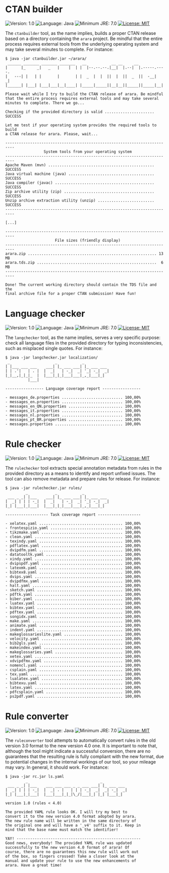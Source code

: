 # CTAN builder

![Version: 1.0](https://img.shields.io/badge/current_version-1.0-blue.svg?style=flat-square)
![Language: Java](https://img.shields.io/badge/language-Java-blue.svg?style=flat-square)
![Minimum JRE: 7.0](https://img.shields.io/badge/minimum_JRE-7.0-blue.svg?style=flat-square)
[![License: MIT](https://img.shields.io/badge/license-MIT-blue.svg?style=flat-square)](https://opensource.org/licenses/MIT)

The `ctanbuilder` tool, as the name implies, builds a proper CTAN release based on a directory 
containing the `arara` project. Be mindful that the entire process requires external tools from
the underlying operating system and may take several minutes to complete. For instance:

```
$ java -jar ctanbuilder.jar ~/arara/
 ______ _______ _______ _______   __           __ __     __             
|      |_     _|   _   |    |  | |  |--.--.--.|__|  |.--|  |.-----.----.
|   ---| |   | |       |       | |  _  |  |  ||  |  ||  _  ||  -__|   _|
|______| |___| |___|___|__|____| |_____|_____||__|__||_____||_____|__|  

Please wait while I try to build the CTAN release of arara. Be mindful
that the entire process requires external tools and may take several
minutes to complete. There we go...

Checking if the provided directory is valid ...................... SUCCESS

Let me test if your operating system provides the required tools to build
a CTAN release for arara. Please, wait...

--------------------------------------------------------------------------
                 System tools from your operating system                  
--------------------------------------------------------------------------
Apache Maven (mvn) ............................................... SUCCESS
Java virtual machine (java) ...................................... SUCCESS
Java compiler (javac) ............................................ SUCCESS
Zip archive utility (zip) ........................................ SUCCESS
Unzip archive extraction utility (unzip) ......................... SUCCESS
--------------------------------------------------------------------------

[...]

--------------------------------------------------------------------------
                      File sizes (friendly display)                       
--------------------------------------------------------------------------
arara.zip ......................................................... 13 MB
arara.tds.zip .....................................................  6 MB
--------------------------------------------------------------------------

Done! The current working directory should contain the TDS file and the
final archive file for a proper CTAN submission! Have fun!
```

# Language checker

![Version: 1.0](https://img.shields.io/badge/current_version-1.0-blue.svg?style=flat-square)
![Language: Java](https://img.shields.io/badge/language-Java-blue.svg?style=flat-square)
![Minimum JRE: 7.0](https://img.shields.io/badge/minimum_JRE-7.0-blue.svg?style=flat-square)
[![License: MIT](https://img.shields.io/badge/license-MIT-blue.svg?style=flat-square)](https://opensource.org/licenses/MIT)

The `langchecker` tool, as the name implies, serves a very specific purpose: check all language
files in the provided directory for typing inconsistencies, such as misplaced single quotes.
For instance:

```
$ java -jar langchecker.jar localization/
 _                    _           _           
| |___ ___ ___    ___| |_ ___ ___| |_ ___ ___ 
| | .'|   | . |  |  _|   | -_|  _| '_| -_|  _|
|_|__,|_|_|_  |  |___|_|_|___|___|_,_|___|_|  
          |___|                               

----------------- Language coverage report -----------------

- messages_de.properties ........................... 100,00%
- messages_en.properties ........................... 100,00%
- messages_en_QN.properties ........................ 100,00%
- messages_it.properties ........................... 100,00%
- messages_nl.properties ........................... 100,00%
- messages_pt_BR.properties ........................ 100,00%
- messages.properties .............................. 100,00%
```

# Rule checker

![Version: 1.0](https://img.shields.io/badge/current_version-1.0-blue.svg?style=flat-square)
![Language: Java](https://img.shields.io/badge/language-Java-blue.svg?style=flat-square)
![Minimum JRE: 7.0](https://img.shields.io/badge/minimum_JRE-7.0-blue.svg?style=flat-square)
[![License: MIT](https://img.shields.io/badge/license-MIT-blue.svg?style=flat-square)](https://opensource.org/licenses/MIT)

The `rulechecker` tool extracts special annotation metadata from rules
in the provided directory as a means to identify and report unfixed issues.
The tool can also remove metadata and prepare rules for release. For instance:

```
$ java -jar rulechecker.jar rules/
         _            _           _           
 ___ _ _| |___    ___| |_ ___ ___| |_ ___ ___ 
|  _| | | | -_|  |  _|   | -_|  _| '_| -_|  _|
|_| |___|_|___|  |___|_|_|___|___|_,_|___|_|  

------------------- Task coverage report -------------------

- xelatex.yaml ..................................... 100,00%
- frontespizio.yaml ................................ 100,00%
- tikzmake.yaml .................................... 100,00%
- clean.yaml ....................................... 100,00%
- texindy.yaml ..................................... 100,00%
- pdflatex.yaml .................................... 100,00%
- dvipdfm.yaml ..................................... 100,00%
- datatooltk.yaml .................................. 100,00%
- xindy.yaml ....................................... 100,00%
- dvipspdf.yaml .................................... 100,00%
- latexmk.yaml ..................................... 100,00%
- bibtex8.yaml ..................................... 100,00%
- dvips.yaml ....................................... 100,00%
- dvipdfmx.yaml .................................... 100,00%
- halt.yaml ........................................ 100,00%
- sketch.yaml ...................................... 100,00%
- pdftk.yaml ....................................... 100,00%
- biber.yaml ....................................... 100,00%
- luatex.yaml ...................................... 100,00%
- bibtex.yaml ...................................... 100,00%
- pdftex.yaml ...................................... 100,00%
- songidx.yaml ..................................... 100,00%
- make.yaml ........................................ 100,00%
- animate.yaml ..................................... 100,00%
- indent.yaml ...................................... 100,00%
- makeglossarieslite.yaml .......................... 100,00%
- velocity.yaml .................................... 100,00%
- bib2gls.yaml ..................................... 100,00%
- makeindex.yaml ................................... 100,00%
- makeglossaries.yaml .............................. 100,00%
- xetex.yaml ....................................... 100,00%
- xdvipdfmx.yaml ................................... 100,00%
- nomencl.yaml ..................................... 100,00%
- csplain.yaml ..................................... 100,00%
- tex.yaml ......................................... 100,00%
- lualatex.yaml .................................... 100,00%
- bibtexu.yaml ..................................... 100,00%
- latex.yaml ....................................... 100,00%
- pdfcsplain.yaml .................................. 100,00%
- ps2pdf.yaml ...................................... 100,00%
```

# Rule converter

![Version: 1.0](https://img.shields.io/badge/current_version-1.0-blue.svg?style=flat-square)
![Language: Java](https://img.shields.io/badge/language-Java-blue.svg?style=flat-square)
![Minimum JRE: 7.0](https://img.shields.io/badge/minimum_JRE-7.0-blue.svg?style=flat-square)
[![License: MIT](https://img.shields.io/badge/license-MIT-blue.svg?style=flat-square)](https://opensource.org/licenses/MIT)

The `ruleconverter` tool attempts to automatically convert rules in the old version 3.0 format
to the new version 4.0 one. It is important to note that, although the tool might indicate a
successful conversion, there are no guarantees that the resulting rule is fully compliant with
the new format, due to potential changes in the internal workings of our tool, so your mileage
may vary. In general, it should work. For instance:

```
$ java -jar rc.jar ls.yaml
         _                                _
 ___ _ _| |___    ___ ___ ___ _ _ ___ ___| |_ ___ ___
|  _| | | | -_|  |  _| . |   | | | -_|  _|  _| -_|  _|
|_| |___|_|___|  |___|___|_|_|\_/|___|_| |_| |___|_|

version 1.0 (rules < 4.0)

The provided YAML rule looks OK. I will try my best to
convert it to the new version 4.0 format adopted by arara.
The new rule name will be written in the same directory of
the original one and will have a '_v4' suffix to it. Keep in
mind that the base name must match the identifier!

YAY! -------------------------------------------------------
Good news, everybody! The provided YAML rule was updated
successfully to the new version 4.0 format of arara! Of
course, there are no guarantees this new rule will work out
of the box, so fingers crossed! Take a closer look at the
manual and update your rule to use the new enhancements of
arara. Have a great time!
```
